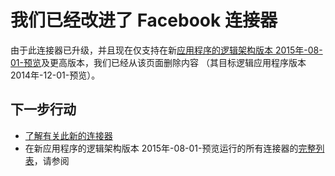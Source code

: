 <properties
   pageTitle="在应用程序逻辑中使用 Facebook 连接器 |Microsoft Azure 应用程序服务"
   description="如何创建和配置的 Facebook 接口或 API 的应用程序并在 Azure 应用程序服务中的一个逻辑应用程序中使用它"
   services="logic-apps"
   documentationCenter=".net,nodejs,java"
   authors="msftman"
   manager="erikre"
   editor=""/>

<tags
   ms.service="logic-apps"
   ms.devlang="multiple"
   ms.topic="article"
   ms.tgt_pltfrm="na"
   ms.workload="integration"
   ms.date="04/19/2016"
   ms.author="deonhe"/>


# <a name="weve-improved-the-facebook-connector"></a>我们已经改进了 Facebook 连接器 

由于此连接器已升级，并且现在仅支持在新[应用程序的逻辑架构版本 2015年-08-01-预览](./app-service-logic-schema-2015-08-01.md)及更高版本，我们已经从该页面删除内容 （其目标逻辑应用程序版本 2014年-12-01-预览）。 


## <a name="next-steps"></a>下一步行动    

- [了解有关此新的连接器](../connectors/connectors-create-api-facebook.md)
- 在新应用程序的逻辑架构版本 2015年-08-01-预览运行的所有连接器的[完整列表](../connectors/apis-list.md)，请参阅  